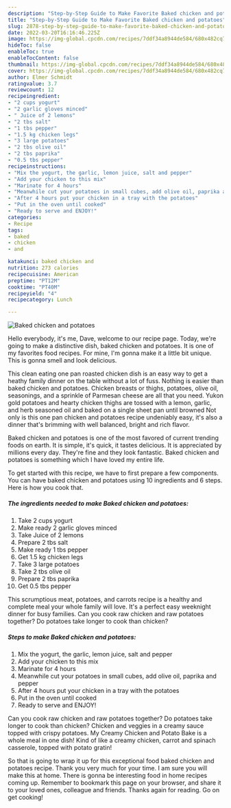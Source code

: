 ```yaml
---
description: "Step-by-Step Guide to Make Favorite Baked chicken and potatoes"
title: "Step-by-Step Guide to Make Favorite Baked chicken and potatoes"
slug: 2878-step-by-step-guide-to-make-favorite-baked-chicken-and-potatoes
date: 2022-03-20T16:16:46.225Z
image: https://img-global.cpcdn.com/recipes/7ddf34a8944de584/680x482cq70/baked-chicken-and-potatoes-recipe-main-photo.jpg
hideToc: false
enableToc: true
enableTocContent: false
thumbnail: https://img-global.cpcdn.com/recipes/7ddf34a8944de584/680x482cq70/baked-chicken-and-potatoes-recipe-main-photo.jpg
cover: https://img-global.cpcdn.com/recipes/7ddf34a8944de584/680x482cq70/baked-chicken-and-potatoes-recipe-main-photo.jpg
author: Elmer Schmidt
ratingvalue: 3.7
reviewcount: 12
recipeingredient:
- "2 cups yogurt"
- "2 garlic gloves minced"
- " Juice of 2 lemons"
- "2 tbs salt"
- "1 tbs pepper"
- "1.5 kg chicken legs"
- "3 large potatoes"
- "2 tbs olive oil"
- "2 tbs paprika"
- "0.5 tbs pepper"
recipeinstructions:
- "Mix the yogurt, the garlic, lemon juice, salt and pepper"
- "Add your chicken to this mix"
- "Marinate for 4 hours"
- "Meanwhile cut your potatoes in small cubes, add olive oil, paprika and pepper"
- "After 4 hours put your chicken in a tray with the potatoes"
- "Put in the oven until cooked"
- "Ready to serve and ENJOY!"
categories:
- Recipe
tags:
- baked
- chicken
- and

katakunci: baked chicken and 
nutrition: 273 calories
recipecuisine: American
preptime: "PT12M"
cooktime: "PT40M"
recipeyield: "4"
recipecategory: Lunch

---
```



![Baked chicken and potatoes](https://img-global.cpcdn.com/recipes/7ddf34a8944de584/680x482cq70/baked-chicken-and-potatoes-recipe-main-photo.jpg)

Hello everybody, it's me, Dave, welcome to our recipe page. Today, we're going to make a distinctive dish, baked chicken and potatoes. It is one of my favorites food recipes. For mine, I'm gonna make it a little bit unique. This is gonna smell and look delicious.

This clean eating one pan roasted chicken dish is an easy way to get a heathy family dinner on the table without a lot of fuss. Nothing is easier than baked chicken and potatoes. Chicken breasts or thighs, potatoes, olive oil, seasonings, and a sprinkle of Parmesan cheese are all that you need. Yukon gold potatoes and hearty chicken thighs are tossed with a lemon, garlic, and herb seasoned oil and baked on a single sheet pan until browned Not only is this one pan chicken and potatoes recipe undeniably easy, it&#39;s also a dinner that&#39;s brimming with well balanced, bright and rich flavor.

Baked chicken and potatoes is one of the most favored of current trending foods on earth. It is simple, it's quick, it tastes delicious. It is appreciated by millions every day. They're fine and they look fantastic. Baked chicken and potatoes is something which I have loved my entire life.


To get started with this recipe, we have to first prepare a few components. You can have baked chicken and potatoes using 10 ingredients and 6 steps. Here is how you cook that.

<!--inarticleads1-->

##### The ingredients needed to make Baked chicken and potatoes:

1. Take 2 cups yogurt
1. Make ready 2 garlic gloves minced
1. Take  Juice of 2 lemons
1. Prepare 2 tbs salt
1. Make ready 1 tbs pepper
1. Get 1.5 kg chicken legs
1. Take 3 large potatoes
1. Take 2 tbs olive oil
1. Prepare 2 tbs paprika
1. Get 0.5 tbs pepper


This scrumptious meat, potatoes, and carrots recipe is a healthy and complete meal your whole family will love. It&#39;s a perfect easy weeknight dinner for busy families. Can you cook raw chicken and raw potatoes together? Do potatoes take longer to cook than chicken? 

<!--inarticleads2-->

##### Steps to make Baked chicken and potatoes:

1. Mix the yogurt, the garlic, lemon juice, salt and pepper
1. Add your chicken to this mix
1. Marinate for 4 hours
1. Meanwhile cut your potatoes in small cubes, add olive oil, paprika and pepper
1. After 4 hours put your chicken in a tray with the potatoes
1. Put in the oven until cooked
1. Ready to serve and ENJOY!

Can you cook raw chicken and raw potatoes together? Do potatoes take longer to cook than chicken? Chicken and veggies in a creamy sauce topped with crispy potatoes. My Creamy Chicken and Potato Bake is a whole meal in one dish! Kind of like a creamy chicken, carrot and spinach casserole, topped with potato gratin! 

So that is going to wrap it up for this exceptional food baked chicken and potatoes recipe. Thank you very much for your time. I am sure you will make this at home. There is gonna be interesting food in home recipes coming up. Remember to bookmark this page on your browser, and share it to your loved ones, colleague and friends. Thanks again for reading. Go on get cooking!
